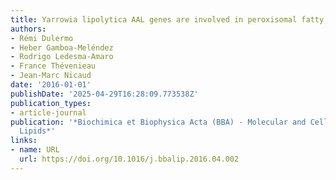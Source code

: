 ```yaml
---
title: Yarrowia lipolytica AAL genes are involved in peroxisomal fatty acid activation
authors:
- Rémi Dulermo
- Heber Gamboa‐Meléndez
- Rodrigo Ledesma‐Amaro
- France Thévenieau
- Jean‐Marc Nicaud
date: '2016-01-01'
publishDate: '2025-04-29T16:28:09.773538Z'
publication_types:
- article-journal
publication: '*Biochimica et Biophysica Acta (BBA) - Molecular and Cell Biology of
  Lipids*'
links:
- name: URL
  url: https://doi.org/10.1016/j.bbalip.2016.04.002
---
```

